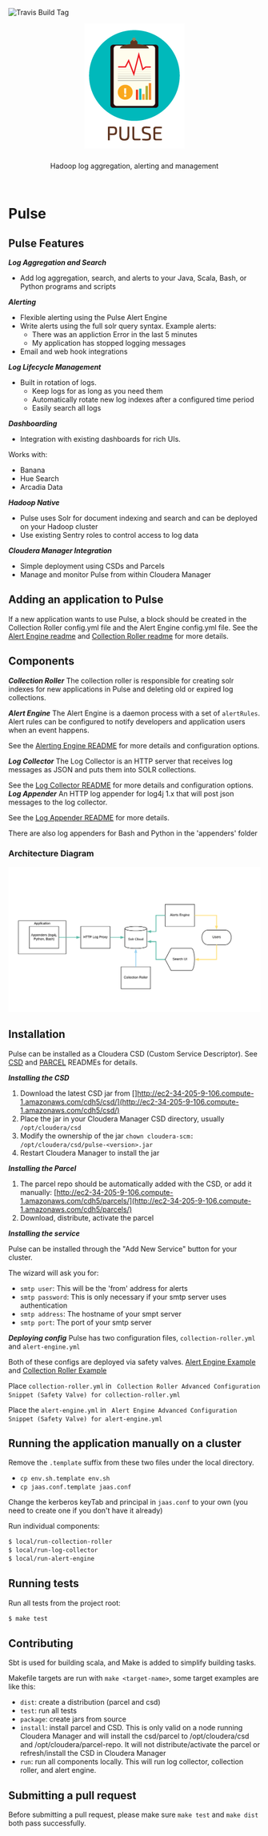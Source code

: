 ![Travis Build Tag](https://travis-ci.org/phdata/pulse.svg?branch=master)

<p align="center">
  <img src="logo.png" alt="logo.png" length="200" width="200" />


  <h3 align="center"></h3>

  <p align="center">
    Hadoop log aggregation, alerting and management
    <br>

  </p>
</p>

<br>

# Pulse

## Pulse Features

***Log Aggregation and Search***
- Add log aggregation, search, and alerts to your Java, Scala, Bash, or Python programs and scripts

***Alerting***
- Flexible alerting using the Pulse Alert Engine
- Write alerts using the full solr query syntax. Example alerts:
	- There was an appliction Error in the last 5 minutes 
	- My application has stopped logging messages
- Email and web hook integrations
	
***Log Lifecycle Management***
- Built in rotation of logs. 
  - Keep logs for as long as you need them
  - Automatically rotate new log indexes after a configured time period
  - Easily search all logs

***Dashboarding***
- Integration with existing dashboards for rich UIs. 

Works with:
- Banana
- Hue Search
- Arcadia Data

***Hadoop Native***
- Pulse uses Solr for document indexing and search and can be deployed on your Hadoop cluster
- Use existing Sentry roles to control access to log data

***Cloudera Manager Integration***
- Simple deployment using CSDs and Parcels
- Manage and monitor Pulse from within Cloudera Manager

## Adding an application to Pulse
If a new application wants to use Pulse, a block should be created in the Collection Roller config.yml 
file and the Alert Engine config.yml file. See the [Alert Engine readme](./alert-engine/README.md)
and [Collection Roller readme](./collection-roller/README.md) for more details.

## Components

***Collection Roller***
The collection roller is responsible for creating solr indexes for new applications in Pulse and 
deleting old or expired log collections. 

***Alert Engine***
The Alert Engine is a daemon process with a set of `alertRules`. Alert rules can be configured
to notify developers and application users when an event happens.

See the [Alerting Engine README](./alert-engine/README.md) for more details and configuration
options.

***Log Collector***
The Log Collector is an HTTP server that receives log messages as JSON and puts them into SOLR
 collections.

See the [Log Collector README](./log-collector/README.md) for more details and configuration
 options.
***Log Appender***
An HTTP log appender for log4j 1.x that will post json messages to the log collector.

See the [Log Appender README](./log-appender/README.md) for more details.

There are also log appenders for Bash and Python in the 'appenders' folder

### Architecture Diagram

![Arch diagram](images/pulse-arch.png)

## Installation
Pulse can be installed as a Cloudera CSD (Custom Service Descriptor). See [CSD](./cloudera-integration/csd/README.md) 
and [PARCEL](./cloudera-integration/parcel/README.md) READMEs for details.

***Installing the CSD***

1. Download the latest CSD jar from []http://ec2-34-205-9-106.compute-1.amazonaws.com/cdh5/csd/](http://ec2-34-205-9-106.compute-1.amazonaws.com/cdh5/csd/)
2. Place the jar in your Cloudera Manager CSD directory, usually `/opt/cloudera/csd`
3. Modify the ownership of the jar `chown cloudera-scm: /opt/cloudera/csd/pulse-<version>.jar`
4. Restart Cloudera Manager to install the jar

***Installing the Parcel***

1. The parcel repo should be automatically added with the CSD, or add it manually:
[http://ec2-34-205-9-106.compute-1.amazonaws.com/cdh5/parcels/](http://ec2-34-205-9-106.compute-1.amazonaws.com/cdh5/parcels/)
2. Download, distribute, activate the parcel

***Installing the service***

Pulse can be installed through the "Add New Service" button for your cluster.

The wizard will ask you for:
- `smtp user`: This will be the 'from' address for alerts
- `smtp password`: This is only necessary if your smtp server uses authentication
- `smtp address`: The hostname of your smpt server
- `smtp port`: The port of your smtp server


***Deploying config***
Pulse has two configuration files, `collection-roller.yml` and `alert-engine.yml`

Both of these configs are deployed via safety valves. [Alert Engine Example](./example-configs/collection-roller/collection-roller.yml) and [Collection Roller Example](./example-configs/alert-engine/alert-engine.yml)

Place `collection-roller.yml` in `
Collection Roller Advanced Configuration Snippet (Safety Valve) for collection-roller.yml`

Place the `alert-engine.yml` in `
Alert Engine Advanced Configuration Snippet (Safety Valve) for alert-engine.yml`

## Running the application manually on a cluster

Remove the `.template` suffix from these two files under the local directory.
- `cp env.sh.template env.sh`
- `cp jaas.conf.template jaas.conf`

Change the kerberos keyTab and principal in `jaas.conf` to your own (you need to create one if you don't have it already)

Run individual components:
```bash
$ local/run-collection-roller
$ local/run-log-collector
$ local/run-alert-engine
```

## Running tests
Run all tests from the project root:

```bash
$ make test
```

## Contributing
Sbt is used for building scala, and Make is added to simplify building tasks.

Makefile targets are run with `make <target-name>`, some target examples are like this:

- `dist`: create a distribution (parcel and csd)
- `test`: run all tests
- `package`: create jars from source
- `install`: install parcel and CSD. This is only valid on a node running Cloudera Manager and will install
the csd/parcel to /opt/cloudera/csd and /opt/cloudera/parcel-repo. It will not distribute/activate the parcel
or refresh/install the CSD in Cloudera Manager
- `run`:  run all components locally. This will run log collector, collection roller, and alert engine.

## Submitting a pull request
Before submitting a pull request, please make sure `make test` and `make dist` both pass successfully.
